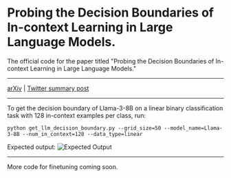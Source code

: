 # Probing the Decision Boundaries of In-context Learning in Large Language Models.

The official code for the paper titled "Probing the Decision Boundaries of In-context Learning in Large Language Models."

---

[arXiv](https://arxiv.org/abs/2406.11233) | [Twitter summary post](https://x.com/siyan_zhao/status/1805277462890492321)

---

To get the decision boundary of Llama-3-8B on a linear binary classification task with 128 in-context examples per class, run:
```
python get_llm_decision_boundary.py --grid_size=50 --model_name=Llama-3-8B --num_in_context=128 --data_type=linear

```

Expected output:
![Expected Output](icl_github/ICL_decision_boundary/Llama-3-8B_128incontext.png)

---

More code for finetuning coming soon.
